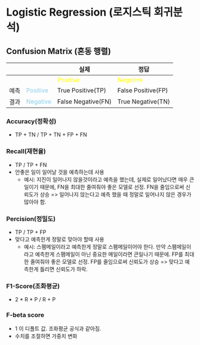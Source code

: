 # Logistic Regression (로지스틱 회귀분석)

## Confusion Matrix (혼동 행렬)

|||실제|정답|
|-|-|-|-|
|||<span style="color:yellow">Positive|<span style="color:yellow">Negative|
|예측|<span style="color:skyblue">Positive|True Positive(TP)|False Positive(FP)|
|결과|<span style="color:skyblue">Negative|False Negative(FN)|True Negative(TN)|

### Accuracy(정확성)
- TP + TN / TP + TN + FP + FN

### Recall(재현율)
- TP / TP + FN
- 안좋은 일이 일어날 것을 예측하는데 사용
   - 예시: 지진이 일어나지 않을것이라고 예측을 했는데, 실제로 일어났다면 매우 큰일이기 때문에, FN을 최대한 줄여줘야 좋은 모델로 선정. FN을 줄임으로써 신뢰도가 상승 => 일어나지 않는다고 예측 했을 때 정말로 일어나지 않은 경우가 많아야 함.

### Percision(정밀도)
- TP / TP + FP
- 맞다고 예측한게 정말로 맞아야 할때 사용
    - 예시: 스팸메일이라고 예측한게 정말로 스팸메일이어야 한다. 만약 스팸메일이라고 예측한게 스팸메일이 아닌 중요한 메일이라면 큰일나기 때문에. FP를 최대한 줄여줘야 좋은 모델로 선정. FP를 줄임으로써 신뢰도가 상승 => 맞다고 예측한게 틀리면 신뢰도가 하락.
  
### F1-Score(조화평균)
- 2 * R * P / R + P

### F-beta score
- 1 이 디폴트 값. 조화평균 공식과 같아짐.
- 수치를 조절하면 가중치 변화